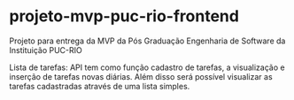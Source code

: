 # projeto-mvp-puc-rio-frontend
Projeto para entrega da MVP da Pós Graduação Engenharia de Software da Instituição PUC-RIO

Lista de tarefas: API tem como função cadastro de tarefas, a visualização e inserção de tarefas novas diárias. Além disso será possível visualizar as tarefas cadastradas através de uma lista simples.
